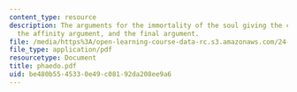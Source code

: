 ```yaml
---
content_type: resource
description: The arguments for the immortality of the soul giving the cyclical argument,
  the affinity argument, and the final argument.
file: /media/https%3A/open-learning-course-data-rc.s3.amazonaws.com/24-200-ancient-philosophy-fall-2004/be480b5545330e49c08192da208ee9a6_phaedo.pdf
file_type: application/pdf
resourcetype: Document
title: phaedo.pdf
uid: be480b55-4533-0e49-c081-92da208ee9a6
---
```


